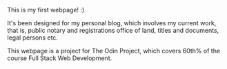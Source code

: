 This is my first webpage! :) 

It's been designed for my personal blog, which involves my current work, that is, public notary and registrations office of land, titles and documents, legal persons etc. 

This webpage is a project for The Odin Project, which covers 60th% of the course Full Stack Web Development.
